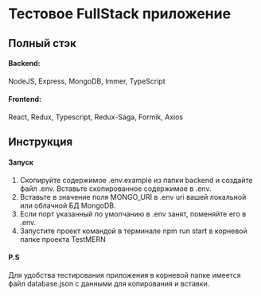# Тестовое FullStack приложение

## Полный стэк

#### Backend:
NodeJS, Express, MongoDB, Immer, TypeScript

#### Frontend:
React, Redux, Typescript, Redux-Saga, Formik, Axios

## Инструкция

#### Запуск
1. Скопируйте содержимое .env.example из папки backend и создайте файл .env. Вставьте скопированное содержимое в .env.
2. Вставьте в значение поля MONGO_URI в .env uri вашей локальной или облачной БД MongoDB.
3. Если порт указанный по умолчанию в .env занят, поменяйте его в .env.
4. Запустите проект командой в терминале npm run start в корневой папке проекта TestMERN

#### P.S
Для удобства тестирования приложения в корневой папке имеется файл database.json с данными для копирования и вставки.
